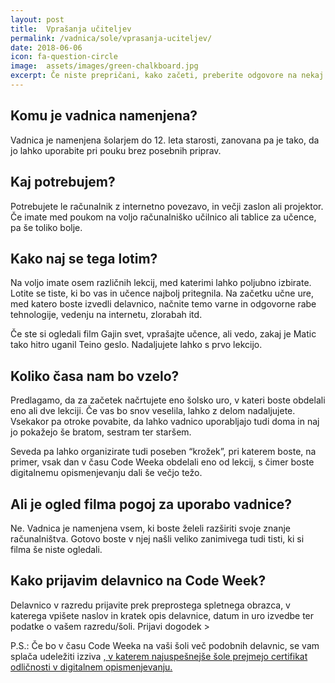 ```yaml
---
layout: post
title:  Vprašanja učiteljev
permalink: /vadnica/sole/vprasanja-uciteljev/
date: 2018-06-06
icon: fa-question-circle
image:  assets/images/green-chalkboard.jpg
excerpt: Če niste prepričani, kako začeti, preberite odgovore na nekaj pogostih vprašanj o izvedbi delavnice med poukom.
---
```


## Komu je vadnica namenjena?
Vadnica je namenjena šolarjem do 12. leta starosti, zanovana pa je tako, da jo lahko uporabite pri pouku brez posebnih priprav.
 
## Kaj potrebujem? 
Potrebujete le računalnik z internetno povezavo, in večji zaslon ali projektor. Če imate med poukom na voljo računalniško učilnico ali tablice za učence, pa še toliko bolje.
 
## Kako naj se tega lotim?
Na voljo imate osem različnih lekcij, med katerimi lahko poljubno izbirate. Lotite se tiste, ki bo vas in učence najbolj pritegnila. Na začetku učne ure, med katero boste izvedli delavnico, načnite temo varne in odgovorne rabe tehnologije, vedenju na internetu, zlorabah itd. 
 
Če ste si ogledali film Gajin svet, vprašajte učence, ali vedo, zakaj je Matic tako hitro uganil Teino geslo. Nadaljujete lahko s prvo lekcijo.
 
## Koliko časa nam bo vzelo?
Predlagamo, da za začetek načrtujete eno šolsko uro, v kateri boste obdelali eno ali dve lekciji. Če vas bo snov veselila, lahko z delom nadaljujete. Vsekakor pa otroke povabite, da lahko vadnico uporabljajo tudi doma in naj jo pokažejo še bratom, sestram ter staršem.
 
Seveda pa lahko organizirate tudi poseben “krožek”, pri katerem boste, na primer, vsak dan v času Code Weeka obdelali eno od lekcij, s čimer boste digitalnemu opismenjevanju dali še večjo težo.
 
## Ali je ogled filma pogoj za uporabo vadnice?
Ne. Vadnica je namenjena vsem, ki boste želeli razširiti svoje znanje računalništva. Gotovo boste v njej našli veliko zanimivega tudi tisti, ki si filma še niste ogledali.
 
## Kako prijavim delavnico na Code Week?
Delavnico v razredu prijavite prek preprostega spletnega obrazca, v katerega vpišete naslov in kratek opis delavnice, datum in uro izvedbe ter podatke o vašem razredu/šoli. Prijavi dogodek >
 
P.S.: Če bo v času Code Weeka na vaši šoli več podobnih delavnic, se vam splača udeležiti izziva <a href="http://codeweek.eu/codeweek4all/" target="blank">, v katerem najuspešnejše šole prejmejo certifikat odličnosti v digitalnem opismenjevanju.
